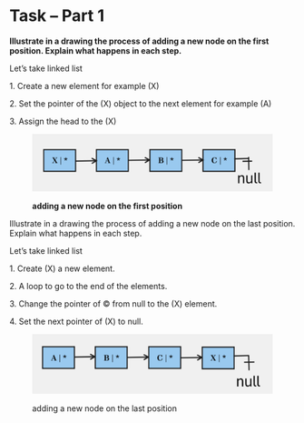 # Task – Part 1

**Illustrate in a drawing the process of adding a new node on the first position. Explain what happens in each step.**

Let’s take linked list

1\.      Create a new element for example (X)

2\.      Set the pointer of the (X) object to the next element for example (A)

3\.      Assign the head to the (X)

&#x20;

<figure><img src=".gitbook/assets/image (1).png" alt=""><figcaption><p><strong>adding a new node on the first position</strong></p></figcaption></figure>

&#x20;

Illustrate in a drawing the process of adding a new node on the last position. Explain what happens in each step.

Let’s take linked list

1\.      Create (X) a new element.

2\.      A loop to go to the end of the elements.

3\.      Change the pointer of © from null to the (X) element.

4\.      Set the next pointer of (X) to null.

<figure><img src=".gitbook/assets/image (2).png" alt=""><figcaption><p>adding a new node on the last position</p></figcaption></figure>

